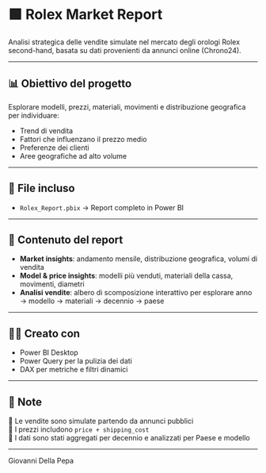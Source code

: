 # 🟩 Rolex Market Report

Analisi strategica delle vendite simulate nel mercato degli orologi Rolex second-hand, basata su dati provenienti da annunci online (Chrono24).

---

## 📊 Obiettivo del progetto

Esplorare modelli, prezzi, materiali, movimenti e distribuzione geografica per individuare:
- Trend di vendita
- Fattori che influenzano il prezzo medio
- Preferenze dei clienti
- Aree geografiche ad alto volume

---

## 📁 File incluso

- `Rolex_Report.pbix` → Report completo in Power BI

---

## 🧩 Contenuto del report

- **Market insights**: andamento mensile, distribuzione geografica, volumi di vendita
- **Model & price insights**: modelli più venduti, materiali della cassa, movimenti, diametri
- **Analisi vendite**: albero di scomposizione interattivo per esplorare anno → modello → materiali → decennio → paese

---


## 👨‍💻 Creato con

- Power BI Desktop
- Power Query per la pulizia dei dati
- DAX per metriche e filtri dinamici

---

## 📎 Note

🔹 Le vendite sono simulate partendo da annunci pubblici  
🔹 I prezzi includono `price + shipping_cost`  
🔹 I dati sono stati aggregati per decennio e analizzati per Paese e modello

---

Giovanni Della Pepa
